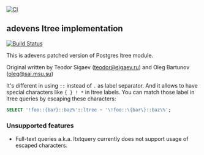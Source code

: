 [![CI](https://github.com/adjust/wltree/actions/workflows/main.yml/badge.svg)](https://github.com/adjust/wltree/actions/workflows/main.yml)

## adevens ltree implementation
[![Build Status](https://travis-ci.org/adeven/ltree.png?branch=master)](https://travis-ci.org/adeven/ltree)

This is adevens patched version of Postgres ltree module.

Original written by Teodor Sigaev (teodor@sigaev.ru) and Oleg Bartunov (oleg@sai.msu.su)

It's different in using `::` instead of `.` as label separator.
And it allows to have special characters like `{ } ! *` in ltree labels.
You can match those label in ltree queries by escaping these characters:

```SQL
SELECT '!foo::{bar}::baz%'::ltree ~ '\!foo::\{bar\}::baz\%';
```

### Unsupported features

* Full-text queries a.k.a. ltxtquery currently does not support usage of escaped characters.
